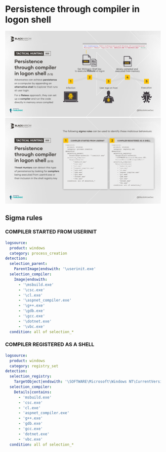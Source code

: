# Persistence through compiler in logon shell

![Alt text](th_2_1.png)
![Alt text](th_2_2.png)

## Sigma rules

### COMPILER STARTED FROM USERINIT
```yaml
logsource:
  product: windows
  category: process_creation
detection:
  selection_parent:
    ParentImage|endswith: '\userinit.exe'
  selection_compiler:
    Image|endswith:
      - '\msbuild.exe'
      - '\csc.exe'
      - '\cl.exe'
      - '\aspnet_compiler.exe'
      - '\g++.exe'
      - '\gdb.exe'
      - '\gcc.exe'
      - '\dotnet.exe'
      - '\vbc.exe'
  condition: all of selection_*
```

### COMPILER REGISTERED AS A SHELL
```yaml
logsource:
  product: windows
  category: registry_set
detection:
  selection_registry:
    TargetObject|endswith: '\SOFTWARE\Microsoft\Windows NT\CurrentVersion\Winlogon\Shell'
  selection_compiler:
    Details|contains: 
      - 'msbuild.exe'
      - 'csc.exe'
      - 'cl.exe'
      - 'aspnet_compiler.exe'
      - 'g++.exe'
      - 'gdb.exe'
      - 'gcc.exe'
      - 'dotnet.exe'
      - 'vbc.exe'
  condition: all of selection_*
```
